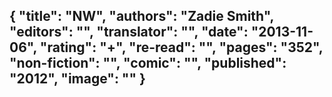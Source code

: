{
 "title": "NW",
 "authors": "Zadie Smith",
 "editors": "",
 "translator": "",
 "date": "2013-11-06",
 "rating": "+",
 "re-read": "",
 "pages": "352",
 "non-fiction": "",
 "comic": "",
 "published": "2012",
 "image": ""
}
---

